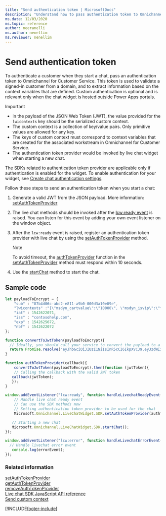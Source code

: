 ```yaml
---
title: "Send authentication token | MicrosoftDocs"
description: "Understand how to pass authentication token to Omnichannel for Customer Service. Also included is a code snippet to send an authentication token to start a chat."
ms.date: 12/03/2020
ms.topic: reference
author: neeranelli
ms.author: nenellim
ms.reviewer: nenellim
---
```

# Send authentication token


To authenticate a customer when they start a chat, pass an authentication token to Omnichannel for Customer Service. This token is used to validate a signed-in customer from a domain, and to extract information based on the context variables that are defined. Custom authentication is optional and is relevant only when the chat widget is hosted outside Power Apps portals.

> [!IMPORTANT]
> - In the payload of the JSON Web Token (JWT), the value provided for the `lwicontexts` key should be the serialized custom context.
> - The custom context is a collection of key/value pairs. Only primitive values are allowed for any key.
> - The keys of custom context must correspond to context variables that are created for the associated workstream in Omnichannel for Customer Service.
> - The authentication token provider would be invoked by live chat widget when starting a new chat.

The SDKs related to authentication token provider are applicable only if authentication is enabled for the widget. To enable authentication for your widget, see [Create chat authentication settings](../administer/create-chat-auth-settings.md).

Follow these steps to send an authentication token when you start a chat:

1. Generate a valid JWT from the JSON payload. More information: [setAuthTokenProvider](reference/methods/setAuthTokenProvider.md)

2. The live chat methods should be invoked after the [lcw:ready event](reference/events/lcw-ready.md) is raised. You can listen for this event by adding your own event listener on the window object.

3. After the `lcw:ready` event is raised, register an authentication token provider with live chat by using the [setAuthTokenProvider](reference/methods/setAuthTokenProvider.md) method.
    > [!NOTE]
    > 
    > To avoid timeout, the [authTokenProvider](reference/methods/setAuthTokenProvider.md#parameters) function in the [setAuthTokenProvider](reference/methods/setAuthTokenProvider.md) method must respond within 10 seconds.

4. Use the [startChat](reference/methods/startchat.md) method to start the chat.

## Sample code

```JavaScript
let payloadToEncrypt = {
    "sub" : "87b4d06c-abc2-e811-a9b0-000d3a10e09e",
    "lwicontexts" :"{\"msdyn_cartvalue\":\"10000\", \"msdyn_isvip\":\"false\"}",
    "iat" : 1542622071,
    "iss" : "contosohelp.com",
    "exp" : 1542625672,
    "nbf" : 1542622072
};

function convertToJwtToken(payloadToEncrypt){
  // Ideally, you should call your service to convert the payload to a valid JWT token
  return Promise.resolve("eyJhbGciOiJIUzI1NiIsInR5cCI6IkpXVCJ9.eyJzdWIiOiI4N2I0ZDA2Yy1hYmMyLWU4MTEtYTliMC0wMDBkM2ExMGUwOWUiLCJsd2ljb250ZXh0cyI6IntcIm1zZHluX2NhcnR2YWx1ZVwiOlwiMTAwMDBcIiwgXCJtc2R5bl9pc3ZpcFwiOlwiZmFsc2VcIn0iLCJpYXQiOjE1NDI2MjIwNzEsImlzcyI6ImNvbnRvc29oZWxwLmNvbSIsImV4cCI6MTU0MjYyNTY3MiwibmJmIjoxNTQyNjIyMDcyfQ.r37z1M5rMyRYMOJ-rhyTRYFOgvl9N7KvTMueSFPkiuM");
}

function authTokenProvider(callback){
    convertToJwtToken(payloadToEncrypt).then(function (jwtToken){
    // Calling the callback with the valid JWT token
   callback(jwtToken);
   });
}

window.addEventListener("lcw:ready", function handleLivechatReadyEvent(){
    // Handle live chat ready event
    // Can use the SDK methods now
    // Setting authentication token provider to be used for the chat
    Microsoft.Omnichannel.LiveChatWidget.SDK.setAuthTokenProvider(authTokenProvider);

   // Starting a new chat
   Microsoft.Omnichannel.LiveChatWidget.SDK.startChat();
});

window.addEventListener("lcw:error", function handleLivechatErrorEvent(errorEvent){
  // Handle livechat error event
   console.log(errorEvent);
});
```

### Related information

[setAuthTokenProvider](reference/methods/setAuthTokenProvider.md)<br />
[getAuthTokenProvider](reference/methods/getAuthTokenProvider.md)<br />
[removeAuthTokenProvider](reference/methods/removeAuthTokenProvider.md)<br />
[Live chat SDK JavaScript API reference](omnichannel-reference.md)<br />
[Send custom context](send-context-starting-chat.md)

[!INCLUDE[footer-include](../../includes/footer-banner.md)]
